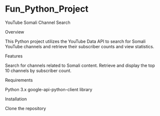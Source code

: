 # Fun_Python_Project

YouTube Somali Channel Search

Overview

This Python project utilizes the YouTube Data API to search for Somali YouTube channels and retrieve their subscriber counts and view statistics.

Features

Search for channels related to Somali content.
Retrieve and display the top 10 channels by subscriber count.


Requirements


Python 3.x
google-api-python-client library


Installation


Clone the repository
